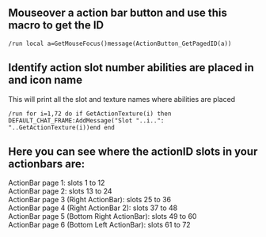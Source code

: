 ## Mouseover a action bar button and use this macro to get the ID
```
/run local a=GetMouseFocus()message(ActionButton_GetPagedID(a))
```


## Identify action slot number abilities are placed in and icon name
This will print all the slot and texture names where abilities are placed
```
/run for i=1,72 do if GetActionTexture(i) then DEFAULT_CHAT_FRAME:AddMessage("Slot "..i..": "..GetActionTexture(i))end end
```


## Here you can see where the actionID slots in your actionbars are:

ActionBar page 1: slots 1 to 12<br/>
ActionBar page 2: slots 13 to 24<br/>
ActionBar page 3 (Right ActionBar): slots 25 to 36<br/>
ActionBar page 4 (Right ActionBar 2): slots 37 to 48<br/>
ActionBar page 5 (Bottom Right ActionBar): slots 49 to 60<br/>
ActionBar page 6 (Bottom Left ActionBar): slots 61 to 72<br/>